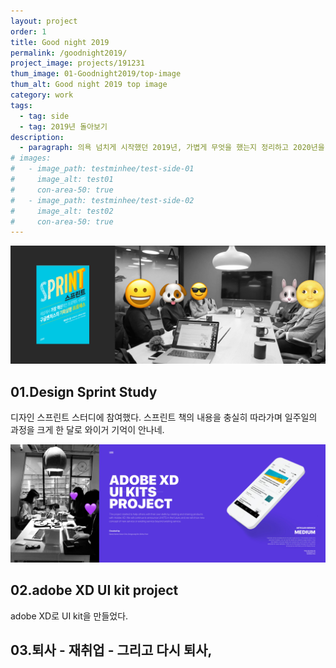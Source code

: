 ```yaml
---
layout: project
order: 1
title: Good night 2019
permalink: /goodnight2019/
project_image: projects/191231
thum_image: 01-Goodnight2019/top-image
thum_alt: Good night 2019 top image
category: work
tags:
  - tag: side
  - tag: 2019년 돌아보기
description:
  - paragraph: 의욕 넘치게 시작했던 2019년, 가볍게 무엇을 했는지 정리하고 2020년을 준비해보려 한다.
# images:
#   - image_path: testminhee/test-side-01
#     image_alt: test01
#     con-area-50: true
#   - image_path: testminhee/test-side-02
#     image_alt: test02
#     con-area-50: true
---
```


![01-ds-study](/assets/img/projects/01-Goodnight2019/01-ds-study.jpg)

## 01.Design Sprint Study

디자인 스프린트 스터디에 참여했다. 스프린트 책의 내용을 충실히 따라가며 일주일의 과정을 크게 한 달로 와이거 기억이 안나네.

![02-xd-study](/assets/img/projects/01-Goodnight2019/02-xd-study.jpg)

## 02.adobe XD UI kit project

adobe XD로 UI kit을 만들었다.

## 03.퇴사 - 재취업 - 그리고 다시 퇴사,
